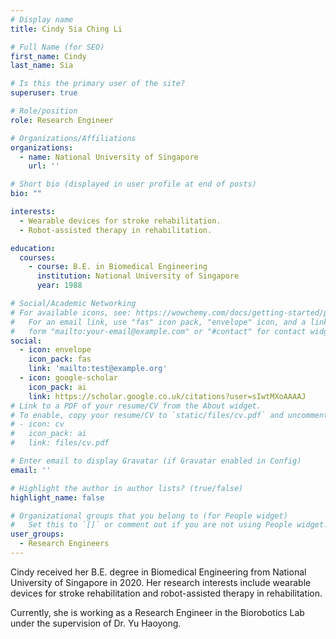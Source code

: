 ```yaml
---
# Display name
title: Cindy Sia Ching Li 

# Full Name (for SEO)
first_name: Cindy
last_name: Sia

# Is this the primary user of the site?
superuser: true

# Role/position
role: Research Engineer

# Organizations/Affiliations
organizations:
  - name: National University of Singapore
    url: ''

# Short bio (displayed in user profile at end of posts)
bio: ""

interests:
  - Wearable devices for stroke rehabilitation.
  - Robot-assisted therapy in rehabilitation.

education:
  courses:
    - course: B.E. in Biomedical Engineering
      institution: National University of Singapore
      year: 1988

# Social/Academic Networking
# For available icons, see: https://wowchemy.com/docs/getting-started/page-builder/#icons
#   For an email link, use "fas" icon pack, "envelope" icon, and a link in the
#   form "mailto:your-email@example.com" or "#contact" for contact widget.
social:
  - icon: envelope
    icon_pack: fas
    link: 'mailto:test@example.org'
  - icon: google-scholar
    icon_pack: ai
    link: https://scholar.google.co.uk/citations?user=sIwtMXoAAAAJ
# Link to a PDF of your resume/CV from the About widget.
# To enable, copy your resume/CV to `static/files/cv.pdf` and uncomment the lines below.
# - icon: cv
#   icon_pack: ai
#   link: files/cv.pdf

# Enter email to display Gravatar (if Gravatar enabled in Config)
email: ''

# Highlight the author in author lists? (true/false)
highlight_name: false

# Organizational groups that you belong to (for People widget)
#   Set this to `[]` or comment out if you are not using People widget.
user_groups:
  - Research Engineers
---
```


Cindy received her B.E. degree in Biomedical Engineering from National University of Singapore in 2020. Her research interests include wearable devices for stroke rehabilitation and robot-assisted therapy in rehabilitation. 

Currently, she is working as a Research Engineer in the Biorobotics Lab under the supervision of Dr. Yu Haoyong.
